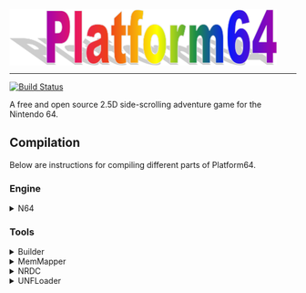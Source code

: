<img align="center" src=".github/Logo.png" width="470" height="98" />

---
[![Build Status](https://dev.azure.com/buu342/Platform64/_apis/build/status/buu342.N64-Platform64?branchName=master)](https://dev.azure.com/buu342/Platform64/_build/latest?definitionId=1&branchName=master)

A free and open source 2.5D side-scrolling adventure game for the Nintendo 64.


## Compilation

Below are instructions for compiling different parts of Platform64.

### Engine
<details><summary>N64</summary>

1) Ensure you have libultra installed.
2) If you haven't already, you must first compile the [Builder](Tools/Builder) tool, and preferably place it in the project's source directory. Launch the tool once and ensure it is configured to match your libultra install.
3) Execute `Builder.exe` and go to `Settings->Import project settings`. Load `platform.nbp`.
4) Press the compile button to generate the ROM.
</details>

### Tools
<details><summary>Builder</summary>

Please consult the [Tools/Builder](Tools/Builder#builder) folder for compilation instructions.
</details>

<details><summary>MemMapper</summary>

Please consult the [MemMapper](https://github.com/buu342/CPP-MemMapper) repository for compilation instructions.
</details>

<details><summary>NRDC</summary>

Please consult the [NRDC](https://github.com/buu342/N64-NRDC) repository for compilation instructions.
</details>

<details><summary>UNFLoader</summary>

Please consult the [UNFLoader](https://github.com/buu342/N64-UNFLoader) repository for compilation instructions.
</details>